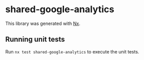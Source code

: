 # shared-google-analytics

This library was generated with [Nx](https://nx.dev).

## Running unit tests

Run `nx test shared-google-analytics` to execute the unit tests.

